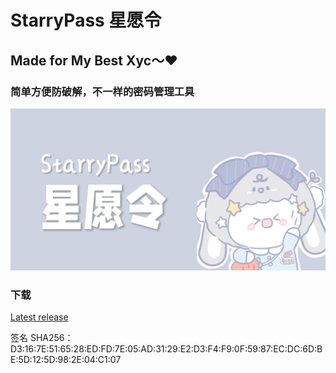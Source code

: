 # StarryPass 星愿令
## Made for My Best Xyc～❤️
### 简单方便防破解，不一样的密码管理工具

![image](https://raw.githubusercontent.com/lingyicute/StarryPassAndroidWeb/master/banner.jpg)

### 下载
[Latest release](https://raw.githubusercontent.com/lingyicute/StarryPassAndroid/main/latest.apk)

签名 SHA256：D3:16:7E:51:65:28:ED:FD:7E:05:AD:31:29:E2:D3:F4:F9:0F:59:87:EC:DC:6D:BE:5D:12:5D:98:2E:04:C1:07
